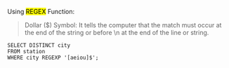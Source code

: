 Using <Mark>REGEX</Mark> Function:
> Dollar ($) Symbol: It tells the computer that the match must occur at the end of the string or before \n at the end of the line or string.

```
SELECT DISTINCT city
FROM station
WHERE city REGEXP '[aeiou]$';
```
